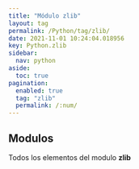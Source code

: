 ```yaml
---
title: "Módulo zlib"
layout: tag
permalink: /Python/tag/zlib/
date: 2021-11-01 10:24:04.018956
key: Python.zlib
sidebar: 
  nav: python
aside: 
  toc: true
pagination: 
  enabled: true
  tag: "zlib"
  permalink: /:num/
---
```


<h2>Modulos</h2>
Todos los elementos del modulo <strong>zlib</strong>
